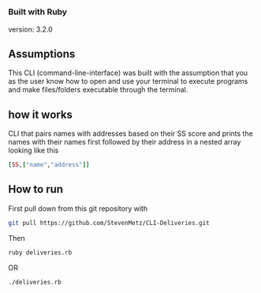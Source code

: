 # <CLI-Deliveries>

### Built with Ruby

version: 3.2.0

## Assumptions

This CLI (command-line-interface) was built with the assumption that you as the user know how to open and use your terminal to execute programs and make files/folders executable through the terminal.

## how it works

CLI that pairs names with addresses based on their SS score and prints the names with their names first followed by their address in a nested array looking like this

```ruby
[SS,["name","address"]]
```

## How to run

First pull down from this git repository with

```bash
git pull https://github.com/StevenMetz/CLI-Deliveries.git
```

Then

```bash
ruby deliveries.rb
```

OR

```bash
./deliveries.rb
```
